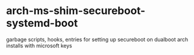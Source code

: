 # arch-ms-shim-secureboot-systemd-boot
garbage scripts, hooks, entries for setting up secureboot on dualboot arch installs with microsoft keys 
